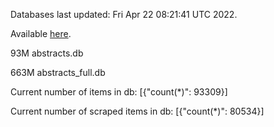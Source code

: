 Databases last updated: Fri Apr 22 08:21:41 UTC 2022. 

Available [here](https://github.com/cbeauhilton/ash-db/releases).


93M	abstracts.db

663M	abstracts_full.db

Current number of items in db:
[{"count(*)": 93309}]

Current number of scraped items in db:
[{"count(*)": 80534}]
